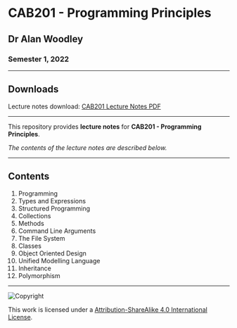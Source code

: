 # CAB201 - Programming Principles

## Dr Alan Woodley

### Semester 1, 2022

---

## Downloads

Lecture notes download: [CAB201 Lecture Notes PDF](https://www.github.com/Tarang74/CAB201/raw/main/CAB201%20Lecture%20Notes.pdf)

---

This repository provides **lecture notes** for **CAB201 - Programming Principles**.

*The contents of the lecture notes are described below.*

---

## Contents

1. Programming
2. Types and Expressions
3. Structured Programming
4. Collections
5. Methods
6. Command Line Arguments
7. The File System
8. Classes
9. Object Oriented Design
10. Unified Modelling Language
11. Inheritance
12. Polymorphism

---

![Copyright](https://licensebuttons.net/l/by-nc-sa/4.0/88x31.png)

This work is licensed under a [Attribution-ShareAlike 4.0 International License](http://creativecommons.org/licenses/by-nc-sa/4.0/).

